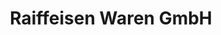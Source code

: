 ---
title: "Raiffeisen Waren GmbH"
url: /homberg-efze/raiffeisen-waren-gmbh/
shop: Autowerkstatt
---
